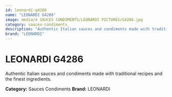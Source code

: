 ```yaml
---
id: leonardi-g4286
name: "LEONARDI G4286"
image: media/4 SAUCES CONDIMENTS/LEONARDI PICTURES/G4286.jpg
category: sauces-condiments
description: "Authentic Italian sauces and condiments made with traditional recipes and the finest ingredients."
brand: "LEONARDI"
---
```


# LEONARDI G4286

Authentic Italian sauces and condiments made with traditional recipes and the finest ingredients.

**Category:** Sauces Condiments
**Brand:** LEONARDI
